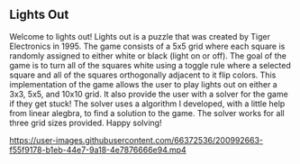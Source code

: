 ## Lights Out
Welcome to lights out! Lights out is a puzzle that was created by Tiger Electronics in 1995. The game consists of a 5x5 grid where each square is 
randomly assigned to either white or black (light on or off). The goal of the game is to turn all of the squares white using a toggle rule where a 
selected square and all of the squares orthogonally adjacent to it flip colors. This implementation of the game allows the user to play lights out on either a 3x3,
5x5, and 10x10 grid. It also provide the user with a solver for the game if they get stuck! The solver uses a algorithm I developed, with a little help from linear alegbra, 
to find a solution to the game. The solver works for all three grid sizes provided. Happy solving! 



https://user-images.githubusercontent.com/66372536/200992663-f55f9178-b1eb-44e7-9a18-4e7876666e94.mp4
